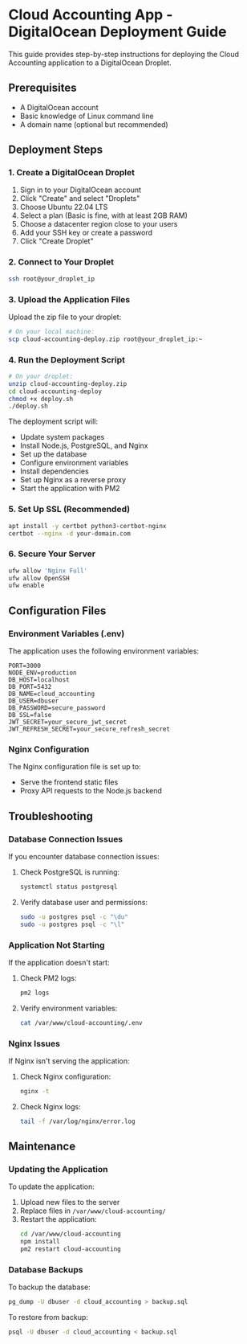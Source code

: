 # Cloud Accounting App - DigitalOcean Deployment Guide

This guide provides step-by-step instructions for deploying the Cloud Accounting application to a DigitalOcean Droplet.

## Prerequisites

- A DigitalOcean account
- Basic knowledge of Linux command line
- A domain name (optional but recommended)

## Deployment Steps

### 1. Create a DigitalOcean Droplet

1. Sign in to your DigitalOcean account
2. Click "Create" and select "Droplets"
3. Choose Ubuntu 22.04 LTS
4. Select a plan (Basic is fine, with at least 2GB RAM)
5. Choose a datacenter region close to your users
6. Add your SSH key or create a password
7. Click "Create Droplet"

### 2. Connect to Your Droplet

```bash
ssh root@your_droplet_ip
```

### 3. Upload the Application Files

Upload the zip file to your droplet:

```bash
# On your local machine:
scp cloud-accounting-deploy.zip root@your_droplet_ip:~
```

### 4. Run the Deployment Script

```bash
# On your droplet:
unzip cloud-accounting-deploy.zip
cd cloud-accounting-deploy
chmod +x deploy.sh
./deploy.sh
```

The deployment script will:
- Update system packages
- Install Node.js, PostgreSQL, and Nginx
- Set up the database
- Configure environment variables
- Install dependencies
- Set up Nginx as a reverse proxy
- Start the application with PM2

### 5. Set Up SSL (Recommended)

```bash
apt install -y certbot python3-certbot-nginx
certbot --nginx -d your-domain.com
```

### 6. Secure Your Server

```bash
ufw allow 'Nginx Full'
ufw allow OpenSSH
ufw enable
```

## Configuration Files

### Environment Variables (.env)

The application uses the following environment variables:

```
PORT=3000
NODE_ENV=production
DB_HOST=localhost
DB_PORT=5432
DB_NAME=cloud_accounting
DB_USER=dbuser
DB_PASSWORD=secure_password
DB_SSL=false
JWT_SECRET=your_secure_jwt_secret
JWT_REFRESH_SECRET=your_secure_refresh_secret
```

### Nginx Configuration

The Nginx configuration file is set up to:
- Serve the frontend static files
- Proxy API requests to the Node.js backend

## Troubleshooting

### Database Connection Issues

If you encounter database connection issues:

1. Check PostgreSQL is running:
   ```bash
   systemctl status postgresql
   ```

2. Verify database user and permissions:
   ```bash
   sudo -u postgres psql -c "\du"
   sudo -u postgres psql -c "\l"
   ```

### Application Not Starting

If the application doesn't start:

1. Check PM2 logs:
   ```bash
   pm2 logs
   ```

2. Verify environment variables:
   ```bash
   cat /var/www/cloud-accounting/.env
   ```

### Nginx Issues

If Nginx isn't serving the application:

1. Check Nginx configuration:
   ```bash
   nginx -t
   ```

2. Check Nginx logs:
   ```bash
   tail -f /var/log/nginx/error.log
   ```

## Maintenance

### Updating the Application

To update the application:

1. Upload new files to the server
2. Replace files in `/var/www/cloud-accounting/`
3. Restart the application:
   ```bash
   cd /var/www/cloud-accounting
   npm install
   pm2 restart cloud-accounting
   ```

### Database Backups

To backup the database:

```bash
pg_dump -U dbuser -d cloud_accounting > backup.sql
```

To restore from backup:

```bash
psql -U dbuser -d cloud_accounting < backup.sql
```
